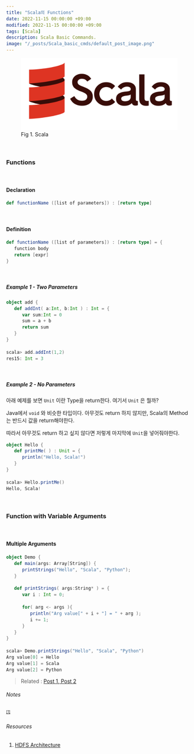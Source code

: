 ```yaml
---
title: "Scala의 Functions"
date: 2022-11-15 00:00:00 +09:00
modified: 2022-11-15 00:00:00 +09:00
tags: [Scala]
description: Scala Basic Commands. 
image: "/_posts/Scala_basic_cmds/default_post_image.png"
---
```


<figure>
<img src="https://raw.githubusercontent.com/avoholo/avoholo.github.io/master/_posts/Scala_basic_cmds/default_post_image.png" alt="default_post_image">
<figcaption>Fig 1. Scala</figcaption>
</figure>

<hr style="height:20px; visibility:hidden;" />

### Functions

<hr style="height:20px; visibility:hidden;" />

#### Declaration

~~~scala
def functionName ([list of parameters]) : [return type]
~~~

<hr style="height:20px; visibility:hidden;" />

#### Definition

~~~scala
def functionName ([list of parameters]) : [return type] = {
   function body
   return [expr]
}
~~~

<hr style="height:20px; visibility:hidden;" />

##### Example 1 - Two Parameters

~~~scala
object add {
   def addInt( a:Int, b:Int ) : Int = {
      var sum:Int = 0
      sum = a + b
      return sum
   }
}

scala> add.addInt(1,2)
res15: Int = 3
~~~

<hr style="height:20px; visibility:hidden;" />

##### Example 2 - No Parameters

아래 예제를 보면 `Unit` 이란 Type을 return한다. 여기서 `Unit` 은 뭘까?

Java에서 `void` 와 비슷한 타입이다. 아무것도 return 하지 않지만, Scala의 Method는 반드시 값을 return해야한다.

따라서 아무것도 return 하고 싶지 않다면 저렇게 마지막에 `Unit`을 넣어줘야한다.

~~~scala
object Hello {
   def printMe( ) : Unit = {
      println("Hello, Scala!")
   }
}

scala> Hello.printMe()
Hello, Scala!
~~~




<hr style="height:20px; visibility:hidden;" />

### Function with Variable Arguments

<hr style="height:20px; visibility:hidden;" />

#### Multiple Arguments

~~~scala
object Demo {
   def main(args: Array[String]) {
      printStrings("Hello", "Scala", "Python");
   }
   
   def printStrings( args:String* ) = {
      var i : Int = 0;
      
      for( arg <- args ){
         println("Arg value[" + i + "] = " + arg );
         i += 1;
      }
   }
}

scala> Demo.printStrings("Hello", "Scala", "Python")
Arg value[0] = Hello
Arg value[1] = Scala
Arg value[2] = Python
~~~





> Related :
> <a href="/concept-notes">Post 1, </a> 
> <a href="/concept-notes">Post 2</a> 




###### Notes
<small id="medium-ref"><sup>[[1]](#medium)</sup> </small>

###### Resources
1. [HDFS Architecture](https://hadoop.apache.org/docs/current/hadoop-project-dist/hadoop-hdfs/HdfsDesign.html)